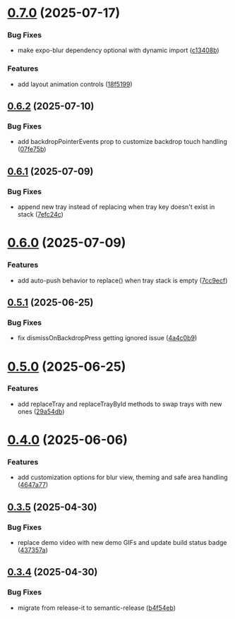 # [0.7.0](https://github.com/sivantha96/react-native-trays/compare/v0.6.2...v0.7.0) (2025-07-17)


### Bug Fixes

* make expo-blur dependency optional with dynamic import ([c13408b](https://github.com/sivantha96/react-native-trays/commit/c13408b9fa380ff390c071d4c534f16931909aea))


### Features

* add layout animation controls ([18f5199](https://github.com/sivantha96/react-native-trays/commit/18f5199930283cfc0d4fb80a630bd5f561d43d5e))

## [0.6.2](https://github.com/sivantha96/react-native-trays/compare/v0.6.1...v0.6.2) (2025-07-10)


### Bug Fixes

* add backdropPointerEvents prop to customize backdrop touch handling ([07fe75b](https://github.com/sivantha96/react-native-trays/commit/07fe75b26a3022ac01679a2ebd6df80b91eb0499))

## [0.6.1](https://github.com/sivantha96/react-native-trays/compare/v0.6.0...v0.6.1) (2025-07-09)


### Bug Fixes

* append new tray instead of replacing when tray key doesn't exist in stack ([7efc24c](https://github.com/sivantha96/react-native-trays/commit/7efc24cf7d3a6f63db2cd66659bc71e1ba57208f))

# [0.6.0](https://github.com/sivantha96/react-native-trays/compare/v0.5.1...v0.6.0) (2025-07-09)


### Features

* add auto-push behavior to replace() when tray stack is empty ([7cc9ecf](https://github.com/sivantha96/react-native-trays/commit/7cc9ecf1fdd88580209a541e6012058641397e93))

## [0.5.1](https://github.com/sivantha96/react-native-trays/compare/v0.5.0...v0.5.1) (2025-06-25)


### Bug Fixes

* fix dismissOnBackdropPress getting ignored issue ([4a4c0b9](https://github.com/sivantha96/react-native-trays/commit/4a4c0b93bfc3616b55802273ecd08e8107d66e98))

# [0.5.0](https://github.com/sivantha96/react-native-trays/compare/v0.4.0...v0.5.0) (2025-06-25)


### Features

* add replaceTray and replaceTrayById methods to swap trays with new ones ([29a54db](https://github.com/sivantha96/react-native-trays/commit/29a54dbbf98ad9e7dd2b1f6915c5d54a821a2f10))

# [0.4.0](https://github.com/sivantha96/react-native-trays/compare/v0.3.5...v0.4.0) (2025-06-06)


### Features

* add customization options for blur view, theming and safe area handling ([4647a77](https://github.com/sivantha96/react-native-trays/commit/4647a77cdf3634bde9ec2e2f754462e993803be3))

## [0.3.5](https://github.com/sivantha96/react-native-trays/compare/v0.3.4...v0.3.5) (2025-04-30)

### Bug Fixes

- replace demo video with new demo GIFs and update build status badge ([437357a](https://github.com/sivantha96/react-native-trays/commit/437357a7bacd3416e7472a9bb97d555f05b035df))

## [0.3.4](https://github.com/sivantha96/react-native-trays/compare/v0.3.3...v0.3.4) (2025-04-30)

### Bug Fixes

- migrate from release-it to semantic-release ([b4f54eb](https://github.com/sivantha96/react-native-trays/commit/b4f54eb204f11948acef27112211add8a32a9080))
